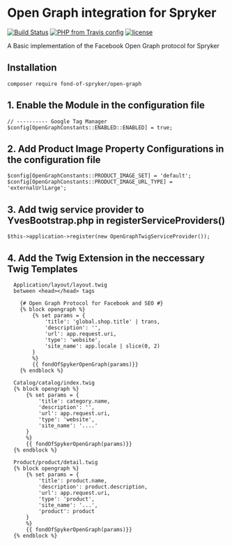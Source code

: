 # Open Graph integration for Spryker
[![Build Status](https://travis-ci.org/fond-of/spryker-facebook-opengraph.svg?branch=master)](https://travis-ci.org/fond-of/spryker-open-graph)
[![PHP from Travis config](https://img.shields.io/travis/php-v/symfony/symfony.svg)](https://php.net/)
[![license](https://img.shields.io/github/license/mashape/apistatus.svg)](https://packagist.org/packages/fond-of-spryker/open-graph)

A Basic implementation of the Facebook Open Graph protocol for Spryker


## Installation

```
composer require fond-of-spryker/open-graph
```

## 1. Enable the Module in the configuration file 
```
// ---------- Google Tag Manager
$config[OpenGraphConstants::ENABLED::ENABLED] = true;

```

## 2. Add Product Image Property Configurations in the configuration file 

```
$config[OpenGraphConstants::PRODUCT_IMAGE_SET] = 'default';
$config[OpenGraphConstants::PRODUCT_IMAGE_URL_TYPE] = 'externalUrlLarge';

```

## 3. Add twig service provider to YvesBootstrap.php in registerServiceProviders()

```
$this->application->register(new OpenGraphTwigServiceProvider());
```

## 4. Add the Twig Extension in the neccessary Twig Templates

```
  Application/layout/layout.twig 
  between <head></head> tags
  
    {# Open Graph Protocol for Facebook and SEO #}
    {% block opengraph %}
        {% set params = {
            'title': 'global.shop.title' | trans,
            'description': '',
            'url': app.request.uri,
            'type': 'website',
            'site_name': app.locale | slice(0, 2)
        }
        %}
        {{ fondOfSpykerOpenGraph(params)}}
    {% endblock %}
```

```
  Catalog/catalog/index.twig 
  {% block opengraph %}
      {% set params = {
          'title': category.name,
          'description': '',
          'url': app.request.uri,
          'type': 'website',
          'site_name': '....'
      }
      %}
      {{ fondOfSpykerOpenGraph(params)}}
  {% endblock %}
```

```
  Product/product/detail.twig  
  {% block opengraph %}
      {% set params = {
          'title': product.name,
          'description': product.description,
          'url': app.request.uri,
          'type': 'product',
          'site_name': '...',
          'product': product
      }
      %}
      {{ fondOfSpykerOpenGraph(params)}}
  {% endblock %}
```